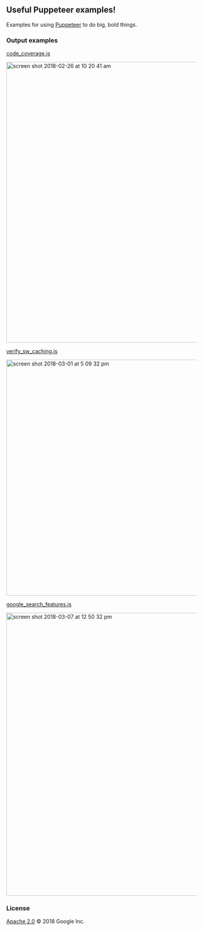 ## Useful Puppeteer examples!

Examples for using [Puppeteer](https://developers.google.com/web/tools/puppeteer/) to do big, bold things.

### Output examples

[code_coverage.js](./code_coverage.js)

<img width="741" alt="screen shot 2018-02-26 at 10 20 41 am" src="https://user-images.githubusercontent.com/238208/36687690-2de2bbaa-1adf-11e8-912b-e21cda0160ce.png">

[verify_sw_caching.js](./verify_sw_caching.js)

<img width="623" alt="screen shot 2018-03-01 at 5 09 32 pm" src="https://user-images.githubusercontent.com/238208/36878494-1b4098d6-1d74-11e8-93d2-492e3b2f1877.png">

[google_search_features.js](./google_search_features.js)

<img width="747" alt="screen shot 2018-03-07 at 12 50 32 pm" src="https://user-images.githubusercontent.com/238208/37125450-804ad8c0-2221-11e8-8c96-7c5af582778f.png">


### License

[Apache 2.0](./LICENSE) © 2018 Google Inc.
